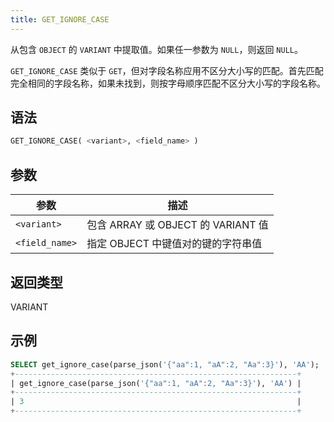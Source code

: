 ```yaml
---
title: GET_IGNORE_CASE
---
```


从包含 `OBJECT` 的 `VARIANT` 中提取值。如果任一参数为 `NULL`，则返回 `NULL`。

`GET_IGNORE_CASE` 类似于 `GET`，但对字段名称应用不区分大小写的匹配。首先匹配完全相同的字段名称，如果未找到，则按字母顺序匹配不区分大小写的字段名称。

## 语法

```sql
GET_IGNORE_CASE( <variant>, <field_name> )
```

## 参数

| 参数           | 描述                                                         |
|----------------|--------------------------------------------------------------|
| `<variant>`    | 包含 ARRAY 或 OBJECT 的 VARIANT 值                            |
| `<field_name>` | 指定 OBJECT 中键值对的键的字符串值                            |

## 返回类型

VARIANT

## 示例

```sql
SELECT get_ignore_case(parse_json('{"aa":1, "aA":2, "Aa":3}'), 'AA');
+---------------------------------------------------------------+
| get_ignore_case(parse_json('{"aa":1, "aA":2, "Aa":3}'), 'AA') |
+---------------------------------------------------------------+
| 3                                                             |
+---------------------------------------------------------------+
```
